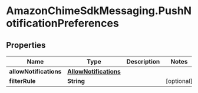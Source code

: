 # AmazonChimeSdkMessaging.PushNotificationPreferences

## Properties

Name | Type | Description | Notes
------------ | ------------- | ------------- | -------------
**allowNotifications** | [**AllowNotifications**](AllowNotifications.md) |  | 
**filterRule** | **String** |  | [optional] 


